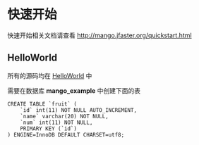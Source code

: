 快速开始
========

快速开始相关文档请查看 http://mango.jfaster.org/quickstart.html

HelloWorld
----------

所有的源码均在 [HelloWorld](https://github.com/jfaster/mango-example/blob/master/src/main/java/org/jfaster/mango/example/quickstart/HelloWorld.java) 中

需要在数据库 **mango_example** 中创建下面的表

```
CREATE TABLE `fruit` (
    `id` int(11) NOT NULL AUTO_INCREMENT,
    `name` varchar(20) NOT NULL,
    `num` int(11) NOT NULL,
    PRIMARY KEY (`id`)
) ENGINE=InnoDB DEFAULT CHARSET=utf8;
```
